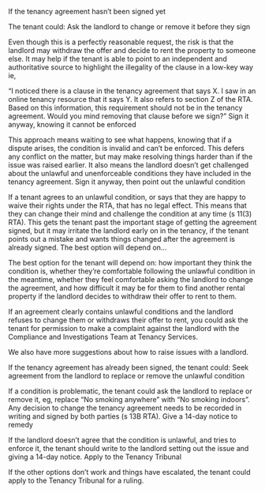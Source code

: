 If the tenancy agreement hasn’t been signed yet

The tenant could:
Ask the landlord to change or remove it before they sign

Even though this is a perfectly reasonable request, the risk is that the landlord may withdraw the offer and decide to rent the property to someone else. It may help if the tenant is able to point to an independent and authoritative source to highlight the illegality of the clause in a low-key way ie,

“I noticed there is a clause in the tenancy agreement that says X. I saw in an online tenancy resource that it says Y. It also refers to section Z of the RTA. Based on this information, this requirement should not be in the tenancy agreement. Would you mind removing that clause before we sign?”
Sign it anyway, knowing it cannot be enforced

This approach means waiting to see what happens, knowing that if a dispute arises, the condition is invalid and can’t be enforced. This defers any conflict on the matter, but may make resolving things harder than if the issue was raised earlier. It also means the landlord doesn’t get challenged about the unlawful and unenforceable conditions they have included in the tenancy agreement.
Sign it anyway, then point out the unlawful condition

If a tenant agrees to an unlawful condition, or says that they are happy to waive their rights under the RTA, that has no legal effect. This means that they can change their mind and challenge the condition at any time (s 11(3) RTA). This gets the tenant past the important stage of getting the agreement signed, but it may irritate the landlord early on in the tenancy, if the tenant points out a mistake and wants things changed after the agreement is already signed.
The best option will depend on...

The best option for the tenant will depend on:
how important they think the condition is,
whether they’re comfortable following the unlawful condition in the meantime,
whether they feel comfortable asking the landlord to change the agreement, and
how difficult it may be for them to find another rental property if the landlord decides to withdraw their offer to rent to them.

If an agreement clearly contains unlawful conditions and the landlord refuses to change them or withdraws their offer to rent, you could ask the tenant for permission to make a complaint against the landlord with the Compliance and Investigations Team at Tenancy Services.

We also have more suggestions about how to raise issues with a landlord.

If the tenancy agreement has already been signed, the tenant could:
Seek agreement from the landlord to replace or remove the unlawful condition

If a condition is problematic, the tenant could ask the landlord to replace or remove it, eg, replace “No smoking anywhere” with “No smoking indoors”. Any decision to change the tenancy agreement needs to be recorded in writing and signed by both parties (s 13B RTA).
Give a 14-day notice to remedy

If the landlord doesn’t agree that the condition is unlawful, and tries to enforce it, the tenant should write to the landlord setting out the issue and giving a 14-day notice.
Apply to the Tenancy Tribunal

If the other options don’t work and things have escalated, the tenant could apply to the Tenancy Tribunal for a ruling.